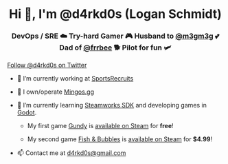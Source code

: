 <h1 align="center">Hi 👋, I'm @d4rkd0s (Logan Schmidt)</h1>
<h3 align="center">DevOps / SRE ☁️ Try-hard Gamer 🎮 Husband to <a href="https://linktr.ee/m3gm3g">@m3gm3g</a> 💕 Dad of <a href="http://frrbee.com/">@frrbee</a> 🐕 Pilot for fun 🛩️</h3>

<a href="https://twitter.com/d4rkd0s?ref_src=github.com" class="twitter-follow-button" data-show-count="false">Follow @d4rkd0s on Twitter</a>

- 🔭 I’m currently working at [SportsRecruits](https://github.com/sportsrecruits)

- 🦩 I own/operate [Mingos.gg](https://www.mingos.gg/)

- 🌱 I’m currently learning <a href="https://partner.steamgames.com/doc/sdk/api#steam_game_servers">Steamworks SDK</a> and developing games in <a href="https://godotengine.org/">Godot</a>. 

    - My first game <a href="https://www.d4rkd0s.com/gundy/">Gundy</a> is <a href="https://store.steampowered.com/app/941640/Gundy/">available on Steam<a> for **free**!
    
    - My second game <a href="https://www.d4rkd0s.com/fishandbubbles/">Fish & Bubbles</a> is <a href="https://store.steampowered.com/app/960070/Fish__Bubbles/">available on Steam<a> for **$4.99**!

- 📫 Contact me at <a href="mailto:d4rkd0s@gmail.com">d4rkd0s@gmail.com</a>

